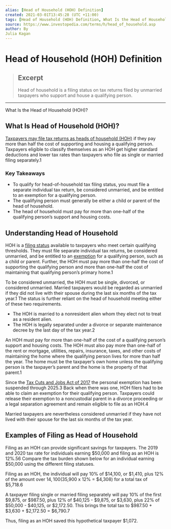 ```yaml
---
alias: [Head of Household (HOH) Definition]
created: 2021-03-01T13:45:28 (UTC +11:00)
tags: [Head of Household (HOH) Definition, What Is the Head of Household (HOH)?]
source: https://www.investopedia.com/terms/h/head_of_household.asp
author: By
Julia Kagan
---
```


# Head of Household (HOH) Definition

> ## Excerpt
> Head of household is a filing status on tax returns filed by unmarried taxpayers who support and house a qualifying person.

---

What Is the Head of Household (HOH)?
## What Is Head of Household (HOH)?

[Taxpayers may file tax returns as heads of household (HOH)](https://www.investopedia.com/financial-edge/0213/what-does-filing-as-head-of-household-mean-for-your-taxes.aspx) if they pay more than half the cost of supporting and housing a qualifying person. Taxpayers eligible to classify themselves as an HOH get higher standard deductions and lower tax rates than taxpayers who file as single or married filing separately.1 

### Key Takeaways

-   To qualify for head-of-household tax filing status, you must file a separate individual tax return, be considered unmarried, and be entitled to an exemption for a qualifying person.
-   The qualifying person must generally be either a child or parent of the head of household.
-   The head of household must pay for more than one-half of the qualifying person’s support and housing costs.

## Understanding Head of Household

HOH is a [filing status](https://www.investopedia.com/terms/f/filingstatus.asp) available to taxpayers who meet certain qualifying thresholds. They must file separate individual tax returns, be considered unmarried, and be entitled to an [exemption](https://www.investopedia.com/terms/e/exemption.asp) for a qualifying person, such as a child or parent. Further, the HOH must pay more than one-half the cost of supporting the qualifying person and more than one-half the cost of maintaining that qualifying person’s primary home.1

To be considered unmarried, the HOH must be single, divorced, or considered unmarried. Married taxpayers would be regarded as unmarried if they did not live with their spouse during the last six months of the tax year.1 The status is further reliant on the head of household meeting either of these two requirements.

-   The HOH is married to a nonresident alien whom they elect not to treat as a resident alien.
-   The HOH is legally separated under a divorce or separate maintenance decree by the last day of the tax year.2

An HOH must pay for more than one-half of the cost of a qualifying person’s support and housing costs. The HOH must also pay more than one-half of the rent or mortgage, utilities, repairs, insurance, taxes, and other costs of maintaining the home where the qualifying person lives for more than half the year. The home must be the taxpayer’s own home unless the qualifying person is the taxpayer’s parent and the home is the property of that parent.1 

Since the [Tax Cuts and Jobs Act of 2017](https://www.investopedia.com/taxes/trumps-tax-reform-plan-explained/) the personal exemption has been suspended through 2025.3 Back when there was one, HOH filers had to be able to claim an exemption for their qualifying person. Taxpayers could release their exemption to a noncustodial parent in a divorce proceeding or a legal separation agreement and remain eligible to file as an HOH.4

Married taxpayers are nevertheless considered unmarried if they have not lived with their spouse for the last six months of the tax year.

## Examples of Filing as Head of Household

Filing as an HOH can provide significant savings for taxpayers. The 2019 and 2020 tax rate for individuals earning $50,000 and filing as an HOH is 12%.56 Compare the tax burden shown below for an individual earning $50,000 using the different filing statuses.

Filing as an HOH, the individual will pay 10% of $14,100, or $1,410, plus 12% of the amount over $14,100 ($35,900 x 12% = $4,308) for a total tax of $5,718.6

A taxpayer filing single or married filing separately will pay 10% of the first $9,875, or $987.50, plus 12% of $40,125 - $9,875, or $3,630, plus 22% of $50,000 - $40,125, or $2,172.50. This brings the total tax to $987.50 + $3,630 + $2,172.50 = $6,790.7

Thus, filing as an HOH saved this hypothetical taxpayer $1,072.
